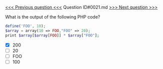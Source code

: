 [<<< Previous question <<<](0020.md)  Question ID#0021.md  [>>> Next question >>>](0022.md) 

What is the output of the following PHP code?
```php
define('FOO', 10);
$array = array(10 => FOO,"FOO" => 20);
print $array[$array[FOO]] * $array["FOO"];
```

- [x] 200
- [ ] 20
- [ ] FOO
- [ ] 100
